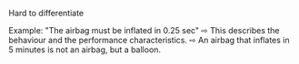 Hard to differentiate

Example: "The airbag must be inflated in 0.25 sec" 
	⇨ This describes the behaviour and the performance characteristics. 
	⇨ An airbag that inflates in 5 minutes is not an airbag, but a balloon.
